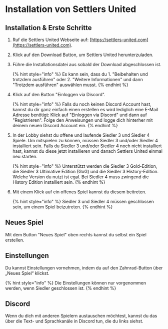 # Installation von Settlers United

## Installation & Erste Schritte

1. Ruf die Settlers United Webseite auf: [https://settlers-united.com](https://settlers-united.com).
2. Klick auf den Download Button, um Settlers United herunterzuladen.
3.  Führe die Installationsdatei aus sobald der Download abgeschlossen ist.

    {% hint style="info" %}
    Es kann sein, dass du 1. "Beibehalten und trotzdem ausführen" oder 2. "Weitere Informationen" und dann "Trotzdem ausführen" auswählen musst.
    {% endhint %}
4.  Klick auf den Button "Einloggen via Discord".

    {% hint style="info" %}
    Falls du noch keinen Discord Account hast, kannst du dir ganz einfach einen erstellen es wird lediglich eine E-Mail Adresse benötigt: Klick auf "Einloggen via Discord" und dann auf "Registrieren". Folge den Anweisungen und logge dich hinterher mit deinem neuen Discord Account ein.
    {% endhint %}
5.  In der Lobby siehst du offene und laufende Siedler 3 und Siedler 4 Spiele. Um mitspielen zu können, müssen Siedler 3 und/oder Siedler 4 installiert sein. Falls du Siedler 3 und/oder Siedler 4 noch nicht installiert hast, kannst du diese jetzt installieren und danach Settlers United einmal neu starten.

    {% hint style="info" %}
    Unterstützt werden die Siedler 3 Gold-Edition, die Siedler 3 Ultimative Edition (GoG) und die Siedler 3 History-Edition. Welche Version du nutzt ist egal. Bei Siedler 4 muss zwingend die History Edition installiert sein.
    {% endhint %}
6.  Mit einem Klick auf ein offenes Spiel kannst du diesem beitreten.

    {% hint style="info" %}
    Siedler 3 und Siedler 4 müssen geschlossen sein, um einem Spiel beizutreten.
    {% endhint %}

## Neues Spiel

Mit dem Button "Neues Spiel" oben rechts kannst du selbst ein Spiel erstellen.

## Einstellungen

Du kannst Einstellungen vornehmen, indem du auf den Zahnrad-Button über „Neues Spiel“ klickst.&#x20;

{% hint style="info" %}
Die Einstellungen können nur vorgenommen werden, wenn Siedler geschlossen ist.
{% endhint %}

## Discord

Wenn du dich mit anderen Spielern austauschen möchtest, kannst du das über die Text- und Sprachkanäle in Discord tun, die du links siehst.
